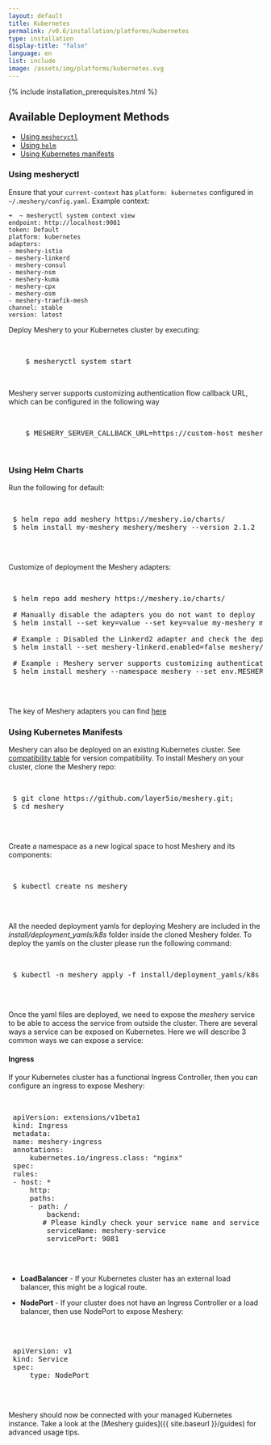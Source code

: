 ```yaml
---
layout: default
title: Kubernetes
permalink: /v0.6/installation/platforms/kubernetes
type: installation
display-title: "false"
language: en
list: include
image: /assets/img/platforms/kubernetes.svg
---
```


{% include installation_prerequisites.html %}

## Available Deployment Methods

- [Using `mesheryctl`](#using-mesheryctl)
- [Using `helm`](#using-helm-charts)
- [Using Kubernetes manifests](#using-kubernetes-manifests)

### **Using mesheryctl**
Ensure that your `current-context` has `platform: kubernetes` configured in `~/.meshery/config.yaml`. Example context:

```
➜  ~ mesheryctl system context view
endpoint: http://localhost:9081
token: Default
platform: kubernetes
adapters:
- meshery-istio
- meshery-linkerd
- meshery-consul
- meshery-nsm
- meshery-kuma
- meshery-cpx
- meshery-osm
- meshery-traefik-mesh
channel: stable
version: latest
```

Deploy Meshery to your Kubernetes cluster by executing:

<pre class="codeblock-pre">
 <div class="codeblock"><div class="clipboardjs">
    $ mesheryctl system start
 </div></div>
</pre>

Meshery server supports customizing authentication flow callback URL, which can be configured in the following way
<pre class="codeblock-pre">
 <div class="codeblock"><div class="clipboardjs">
    $ MESHERY_SERVER_CALLBACK_URL=https://custom-host mesheryctl system start
 </div></div>
</pre>

### **Using Helm Charts**

Run the following for default:

 <pre class="codeblock-pre">
 <div class="codeblock"><div class="clipboardjs">
 $ helm repo add meshery https://meshery.io/charts/
 $ helm install my-meshery meshery/meshery --version 2.1.2
 </div></div>
 </pre>

Customize of deployment the Meshery adapters:

 <pre class="codeblock-pre">
 <div class="codeblock"><div class="clipboardjs">
 $ helm repo add meshery https://meshery.io/charts/

 # Manually disable the adapters you do not want to deploy
 $ helm install --set key=value --set key=value my-meshery meshery/meshery --version 2.1.2

 # Example : Disabled the Linkerd2 adapter and check the deployment manifest that the helm will deploy
 $ helm install --set meshery-linkerd.enabled=false meshery/meshery --version 2.1.2 --dry-run

 # Example : Meshery server supports customizing authentication flow callback URL, which can be configured in the following way
 $ helm install meshery --namespace meshery --set env.MESHERY_SERVER_CALLBACK_URL=https://custom-host meshery/meshery
 </div></div>
 </pre>

The key of Meshery adapters you can find [here](https://artifacthub.io/packages/helm/meshery/meshery#values)

### **Using Kubernetes Manifests**
Meshery can also be deployed on an existing Kubernetes cluster. See [compatibility table](#compatibility-matrix) for version compatibility. To install Meshery on your cluster, clone the Meshery repo:

 <pre class="codeblock-pre">
 <div class="codeblock"><div class="clipboardjs">
 $ git clone https://github.com/layer5io/meshery.git;
 $ cd meshery
 </div></div>
 </pre>

Create a namespace as a new logical space to host Meshery and its components:

 <pre class="codeblock-pre">
 <div class="codeblock"><div class="clipboardjs">
 $ kubectl create ns meshery
 </div></div>
 </pre>

All the needed deployment yamls for deploying Meshery are included in the *install/deployment_yamls/k8s* folder inside the cloned Meshery folder. To deploy the yamls on the cluster please run the following command:

 <pre class="codeblock-pre">
 <div class="codeblock"><div class="clipboardjs">
 $ kubectl -n meshery apply -f install/deployment_yamls/k8s
 </div></div>
 </pre>

Once the yaml files are deployed, we need to expose the *meshery* service to be able to access the service from outside the cluster. There are several ways a service can be exposed on Kubernetes. Here we will describe 3 common ways we can expose a service:

#### **Ingress**

If your Kubernetes cluster has a functional Ingress Controller, then you can configure an ingress to expose Meshery:

 <pre class="codeblock-pre">
 <div class="codeblock"><div class="clipboardjs">
 apiVersion: extensions/v1beta1
 kind: Ingress
 metadata:
 name: meshery-ingress
 annotations:
     kubernetes.io/ingress.class: "nginx"
 spec:
 rules:
 - host: *
     http:
     paths:
     - path: /
         backend:
        # Please kindly check your service name and service port to confirm the Ingress can work well
         serviceName: meshery-service
         servicePort: 9081
 </div></div>
 </pre>

* **LoadBalancer** - If your Kubernetes cluster has an external load balancer, this might be a logical route.

* **NodePort** - If your cluster does not have an Ingress Controller or a load balancer, then use NodePort to expose Meshery:

 <pre class="codeblock-pre"><div class="codeblock">
 <div class="clipboardjs">
 apiVersion: v1
 kind: Service
 spec:
     type: NodePort
 </div></div>
 </pre>

Meshery should now be connected with your managed Kubernetes instance. Take a look at the [Meshery guides]({{ site.baseurl }}/guides) for advanced usage tips.

